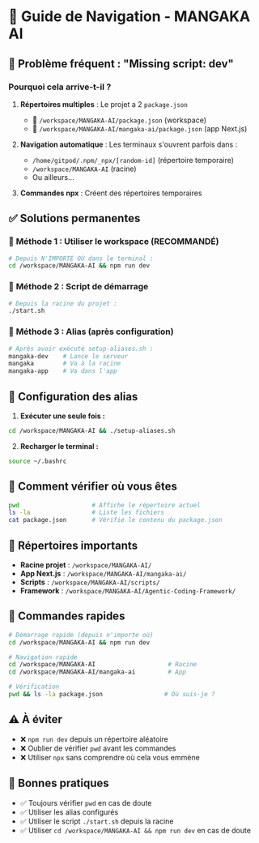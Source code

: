 # 🧭 Guide de Navigation - MANGAKA AI

## 🚨 Problème fréquent : "Missing script: dev"

### Pourquoi cela arrive-t-il ?

1. **Répertoires multiples** : Le projet a 2 `package.json`
   - 📁 `/workspace/MANGAKA-AI/package.json` (workspace)
   - 📁 `/workspace/MANGAKA-AI/mangaka-ai/package.json` (app Next.js)

2. **Navigation automatique** : Les terminaux s'ouvrent parfois dans :
   - `/home/gitpod/.npm/_npx/[random-id]` (répertoire temporaire)
   - `/workspace/MANGAKA-AI` (racine)
   - Ou ailleurs...

3. **Commandes npx** : Créent des répertoires temporaires

## ✅ Solutions permanentes

### 🎯 **Méthode 1 : Utiliser le workspace (RECOMMANDÉ)**
```bash
# Depuis N'IMPORTE OÙ dans le terminal :
cd /workspace/MANGAKA-AI && npm run dev
```

### 🎯 **Méthode 2 : Script de démarrage**
```bash
# Depuis la racine du projet :
./start.sh
```

### 🎯 **Méthode 3 : Alias (après configuration)**
```bash
# Après avoir exécuté setup-aliases.sh :
mangaka-dev    # Lance le serveur
mangaka        # Va à la racine
mangaka-app    # Va dans l'app
```

## 🔧 Configuration des alias

1. **Exécuter une seule fois :**
```bash
cd /workspace/MANGAKA-AI && ./setup-aliases.sh
```

2. **Recharger le terminal :**
```bash
source ~/.bashrc
```

## 📍 Comment vérifier où vous êtes

```bash
pwd                    # Affiche le répertoire actuel
ls -la                 # Liste les fichiers
cat package.json       # Vérifie le contenu du package.json
```

## 🎯 Répertoires importants

- **Racine projet** : `/workspace/MANGAKA-AI/`
- **App Next.js** : `/workspace/MANGAKA-AI/mangaka-ai/`
- **Scripts** : `/workspace/MANGAKA-AI/scripts/`
- **Framework** : `/workspace/MANGAKA-AI/Agentic-Coding-Framework/`

## 🚀 Commandes rapides

```bash
# Démarrage rapide (depuis n'importe où)
cd /workspace/MANGAKA-AI && npm run dev

# Navigation rapide
cd /workspace/MANGAKA-AI                    # Racine
cd /workspace/MANGAKA-AI/mangaka-ai         # App

# Vérification
pwd && ls -la package.json                 # Où suis-je ?
```

## ⚠️ À éviter

- ❌ `npm run dev` depuis un répertoire aléatoire
- ❌ Oublier de vérifier `pwd` avant les commandes
- ❌ Utiliser `npx` sans comprendre où cela vous emmène

## 🎉 Bonnes pratiques

- ✅ Toujours vérifier `pwd` en cas de doute
- ✅ Utiliser les alias configurés
- ✅ Utiliser le script `./start.sh` depuis la racine
- ✅ Utiliser `cd /workspace/MANGAKA-AI && npm run dev` en cas de doute
